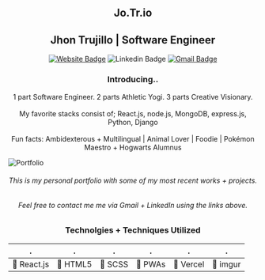 <h2 align="center">Jo.Tr.io</h2>
<h2 align="center">Jhon Trujillo | Software Engineer</h2>
<div align="center">

[![Website Badge](https://img.shields.io/badge/-Jo.Tr.io-gold?style=plastic&logo=HTML5&logoColor=white&link=https://bit.ly/jotrio/)](https://bit.ly/jotrio/)
![Linkedin Badge](https://img.shields.io/badge/-JhonKhrizhtian-blue?style=plastic&logo=Linkedin&logoColor=white&link=https://www.linkedin.com/in/jhonKhrizhtian/)
[![Gmail Badge](https://img.shields.io/badge/-amriikk@gmail.com-d14836?style=plastic&logo=Gmail&logoColor=white&link=mailto:amriikk@gmail.com)](mailto:amriikk@gmail.com)

</div>
<h3 align="center">Introducing..</h3>
<div align="center"> 1 part Software Engineer. 2 parts Athletic Yogi. 3 parts Creative Visionary. </div ></br> <div align="center"> My favorite stacks consist of; React.js, node.js, MongoDB, express.js, Python, Django  </div> </br> <div align="center"> Fun facts: 
Ambidexterous + Multilingual | Animal Lover | Foodie | Pokémon Maestro + Hogwarts Alumnus </br> </div>


![Portfolio](https://i.imgur.com/EBQQpwq.png)

<h6 align="center">This is my personal portfolio with some of my most recent works + projects. </h6>
<h6 align="center">Feel free to contact me me via Gmail + LinkedIn using the links above. </h6>


<h3 align="center">Technolgies + Techniques Utilized</h3>

| . | . | . | . | . | . |
| ------------ | ------------ | ------------ | ------------ | ------------ | ------------ |
| :small_blue_diamond: React.js | :small_blue_diamond: HTML5 | :small_blue_diamond: SCSS | :small_blue_diamond: PWAs |:small_blue_diamond: Vercel | :small_blue_diamond: imgur |
